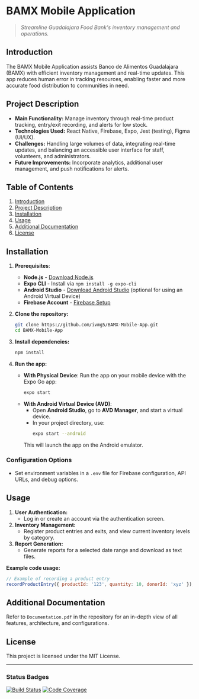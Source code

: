 # **BAMX Mobile Application**
> *Streamline Guadalajara Food Bank's inventory management and operations.*

## **Introduction**
The BAMX Mobile Application assists Banco de Alimentos Guadalajara (BAMX) with efficient inventory management and real-time updates. This app reduces human error in tracking resources, enabling faster and more accurate food distribution to communities in need.

## **Project Description**
- **Main Functionality:** Manage inventory through real-time product tracking, entry/exit recording, and alerts for low stock.
- **Technologies Used:** React Native, Firebase, Expo, Jest (testing), Figma (UI/UX).
- **Challenges:** Handling large volumes of data, integrating real-time updates, and balancing an accessible user interface for staff, volunteers, and administrators.
- **Future Improvements:** Incorporate analytics, additional user management, and push notifications for alerts.

## **Table of Contents**
1. [Introduction](#introduction)
2. [Project Description](#project-description)
3. [Installation](#installation)
4. [Usage](#usage)
5. [Additional Documentation](#additional-documentation)
6. [License](#license)

## **Installation**
1. **Prerequisites**:
   - **Node.js** - [Download Node.js](https://nodejs.org/)
   - **Expo CLI** - Install via `npm install -g expo-cli`
   - **Android Studio** - [Download Android Studio](https://developer.android.com/studio) (optional for using an Android Virtual Device)
   - **Firebase Account** - [Firebase Setup](https://firebase.google.com/)

2. **Clone the repository:**
   ```bash
   git clone https://github.com/ivmg5/BAMX-Mobile-App.git
   cd BAMX-Mobile-App
   ```

3. **Install dependencies:**
   ```bash
   npm install
   ```

4. **Run the app:**
   - **With Physical Device**: Run the app on your mobile device with the Expo Go app:
     ```bash
     expo start
     ```
   - **With Android Virtual Device (AVD)**:
     - Open **Android Studio**, go to **AVD Manager**, and start a virtual device.
     - In your project directory, use:
       ```bash
       expo start --android
       ```
     This will launch the app on the Android emulator.

### **Configuration Options**
- Set environment variables in a `.env` file for Firebase configuration, API URLs, and debug options.

## **Usage**
1. **User Authentication:**
   - Log in or create an account via the authentication screen.
2. **Inventory Management:**
   - Register product entries and exits, and view current inventory levels by category.
3. **Report Generation:**
   - Generate reports for a selected date range and download as text files.

**Example code usage:**
```javascript
// Example of recording a product entry
recordProductEntry({ productId: '123', quantity: 10, donorId: 'xyz' });
```

## **Additional Documentation**
Refer to `Documentation.pdf` in the repository for an in-depth view of all features, architecture, and configurations.

## **License**
This project is licensed under the MIT License.

---

### **Status Badges**
[![Build Status](https://img.shields.io/badge/status-active-brightgreen)](#)
[![Code Coverage](https://img.shields.io/badge/coverage-80%25-yellowgreen)](#)
